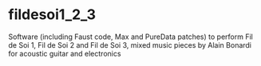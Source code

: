 # fildesoi1_2_3
Software (including Faust code, Max and PureData patches) to perform Fil de Soi 1, Fil de Soi 2 and Fil de Soi 3, mixed music pieces by Alain Bonardi for acoustic guitar and electronics
